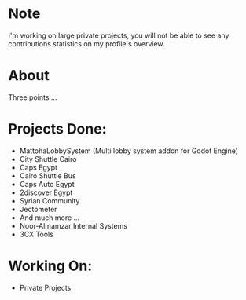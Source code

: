 # Note
I'm working on large private projects, you will not be able to see any contributions statistics on my profile's overview.
# About
Three points ...

# Projects Done:
- MattohaLobbySystem (Multi lobby system addon for Godot Engine)
- City Shuttle Cairo
- Caps Egypt
- Cairo Shuttle Bus
- Caps Auto Egypt
- 2discover Egypt
- Syrian Community
- Jectometer
- And much more ...
- Noor-Almamzar Internal Systems
- 3CX Tools


# Working On:
- Private Projects
